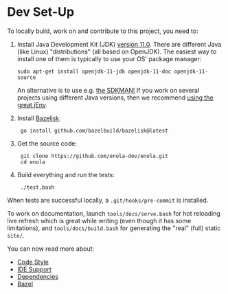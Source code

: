 <!--
    SPDX-License-Identifier: Apache-2.0

    Copyright 2023 The Enola <https://enola.dev> Authors

    Licensed under the Apache License, Version 2.0 (the "License");
    you may not use this file except in compliance with the License.
    You may obtain a copy of the License at

        https://www.apache.org/licenses/LICENSE-2.0

    Unless required by applicable law or agreed to in writing, software
    distributed under the License is distributed on an "AS IS" BASIS,
    WITHOUT WARRANTIES OR CONDITIONS OF ANY KIND, either express or implied.
    See the License for the specific language governing permissions and
    limitations under the License.
-->

# Dev Set-Up

To locally build, work on and contribute to this project, you need to:

1. Install Java Development Kit (JDK) [version 11.0](../../.bazelrc).
   There are different Java (like Linux) "distributions" (all based on OpenJDK).
   The easiest way to install one of them is typically to use your OS' package manager:

       sudo apt-get install openjdk-11-jdk openjdk-11-doc openjdk-11-source

   An alternative is to use e.g. [the SDKMAN!](https://sdkman.io)
   If you work on several projects using different Java versions,
   then we recommend [using the great jEnv](https://www.jenv.be).

1. Install [Bazelisk](https://github.com/bazelbuild/bazelisk):

        go install github.com/bazelbuild/bazelisk@latest

1. Get the source code:

        git clone https://github.com/enola-dev/enola.git
        cd enola

1. Build everything and run the tests:

        ./test.bash

When tests are successful locally, a `.git/hooks/pre-commit` is installed.

To work on documentation, launch `tools/docs/serve.bash` for hot reloading live refresh which is great while writing
(even though it has some limitations), and `tools/docs/build.bash` for generating the "real" (full) static `site/`.

You can now read more about:

* [Code Style](style.md)
* [IDE Support](ide.md)
* [Dependencies](dependencies.md)
* [Bazel](bazel.md)
